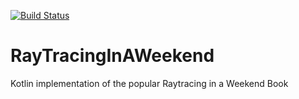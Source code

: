 [![Build Status](https://drone.bruchbude.me/api/badges/iXialumy/RayTracingInAWeekend/status.svg)](https://drone.bruchbude.me/iXialumy/RayTracingInAWeekend)

# RayTracingInAWeekend
Kotlin implementation of the popular Raytracing in a Weekend Book
